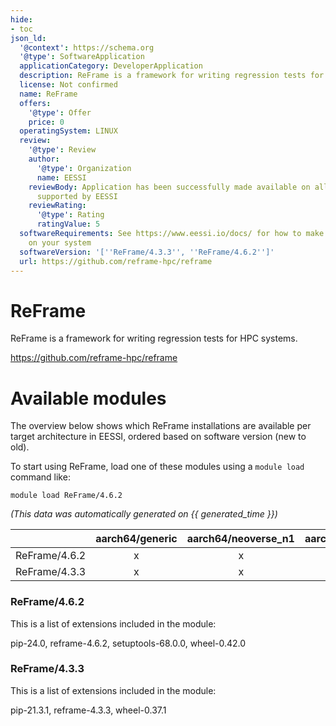 ```yaml
---
hide:
- toc
json_ld:
  '@context': https://schema.org
  '@type': SoftwareApplication
  applicationCategory: DeveloperApplication
  description: ReFrame is a framework for writing regression tests for HPC systems.
  license: Not confirmed
  name: ReFrame
  offers:
    '@type': Offer
    price: 0
  operatingSystem: LINUX
  review:
    '@type': Review
    author:
      '@type': Organization
      name: EESSI
    reviewBody: Application has been successfully made available on all architectures
      supported by EESSI
    reviewRating:
      '@type': Rating
      ratingValue: 5
  softwareRequirements: See https://www.eessi.io/docs/ for how to make EESSI available
    on your system
  softwareVersion: '[''ReFrame/4.3.3'', ''ReFrame/4.6.2'']'
  url: https://github.com/reframe-hpc/reframe
---
```


ReFrame
=======


ReFrame is a framework for writing regression tests for HPC systems.

https://github.com/reframe-hpc/reframe
# Available modules


The overview below shows which ReFrame installations are available per target architecture in EESSI, ordered based on software version (new to old).

To start using ReFrame, load one of these modules using a `module load` command like:

```shell
module load ReFrame/4.6.2
```

*(This data was automatically generated on {{ generated_time }})*  

| |aarch64/generic|aarch64/neoverse_n1|aarch64/neoverse_v1|aarch64/nvidia/grace|x86_64/generic|x86_64/amd/zen2|x86_64/amd/zen3|x86_64/amd/zen4|x86_64/intel/haswell|x86_64/intel/sapphirerapids|x86_64/intel/skylake_avx512|
| :---: | :---: | :---: | :---: | :---: | :---: | :---: | :---: | :---: | :---: | :---: | :---: |
|ReFrame/4.6.2|x|x|x|x|x|x|x|x|x|x|x|
|ReFrame/4.3.3|x|x|x|x|x|x|x|x|x|x|x|


### ReFrame/4.6.2

This is a list of extensions included in the module:

pip-24.0, reframe-4.6.2, setuptools-68.0.0, wheel-0.42.0

### ReFrame/4.3.3

This is a list of extensions included in the module:

pip-21.3.1, reframe-4.3.3, wheel-0.37.1